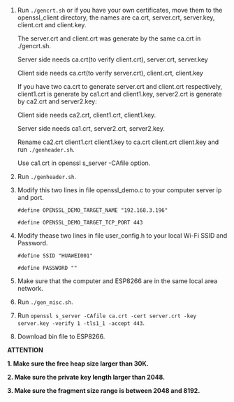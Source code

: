 1. Run `./gencrt.sh` or if you have your own certificates, move them to the openssl_client directory, the names are ca.crt, server.crt, server.key, client.crt and client.key.

    The server.crt and client.crt was generate by the same ca.crt in ./gencrt.sh.

    Server side needs ca.crt(to verify client.crt), server.crt, server.key

    Client side needs ca.crt(to verify server.crt), client.crt, client.key

    If you have two ca.crt to generate server.crt and client.crt respectively, client1.crt is generate by ca1.crt and client1.key, server2.crt is generate by ca2.crt and server2.key:

    Client side needs ca2.crt, client1.crt, client1.key.

    Server side needs ca1.crt, server2.crt, server2.key.

    Rename ca2.crt client1.crt client1.key to ca.crt client.crt client.key and run `./genheader.sh`.

    Use ca1.crt in openssl s_server -CAfile option.

2. Run `./genheader.sh`.

3. Modify this two lines in file openssl_demo.c to your computer server ip and port.

    ```#define OPENSSL_DEMO_TARGET_NAME "192.168.3.196"```

    ```#define OPENSSL_DEMO_TARGET_TCP_PORT 443```


4. Modify thease two lines in file user_config.h to your local Wi-Fi SSID and Password.

    ```#define SSID "HUAWEI001"```

    ```#define PASSWORD ""```

5. Make sure that the computer and ESP8266 are in the same local area network.

6. Run `./gen_misc.sh`.

7. Run `openssl s_server -CAfile ca.crt -cert server.crt -key server.key -verify 1 -tls1_1 -accept 443`.

8. Download bin file to ESP8266.

**ATTENTION**

**1. Make sure the free heap size larger than 30K.**

**2. Make sure the private key length larger than 2048.**

**3. Make sure the fragment size range is between 2048 and 8192.**
